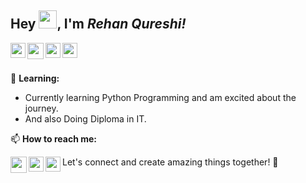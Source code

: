 ## Hey <img src="https://github.com/TheDudeThatCode/TheDudeThatCode/blob/master/Assets/Hi.gif" width="29px" height= "29">, I'm *Rehan Qureshi!*

<a href="https://www.facebook.com/profile.php?id=100029762571412" target="_blank" rel="noopener noreferrer">
  <img align="left" width="24px" src="https://cdn1.iconfinder.com/data/icons/logotypes/32/square-facebook-256.png"  />
</a>

<a href="mailto:rehankhan29112006@gmail.com" target="_blank" rel="noopener noreferrer">
  <img align="left" width="26px" src="https://cdn1.iconfinder.com/data/icons/google-new-logos-1/32/gmail_new_logo-256.png" />
</a>

<a href="https://www.linkedin.com/in/rehan-khan-0954512aa/" target="_blank" rel="noopener noreferrer">
  <img align="left" width="24px" src="https://cdn2.iconfinder.com/data/icons/social-media-2285/512/1_Linkedin_unofficial_colored_svg-256.png"  />
</a>

<a href="https://twitter.com/AdilShahzad1127" target="_blank" rel="noopener noreferrer">
  <img align="left" width="24px" src="https://abs.twimg.com/favicons/twitter.ico" />
</a>

<br>
<br/>

🌱 **Learning:**

- Currently learning Python Programming and am excited about the journey.
- And also Doing Diploma in IT.

📫 **How to reach me:**

 <a href="mailto:rehankhan29112006@gmail.com" target="_blank" rel="noopener noreferrer">
  <img align="left" width="26px" src="https://cdn1.iconfinder.com/data/icons/google-new-logos-1/32/gmail_new_logo-256.png" />
</a>
 <a href="https://www.linkedin.com/in/rehan-khan-0954512aa/" target="_blank" rel="noopener noreferrer">
  <img align="left" width="24px" src="https://cdn2.iconfinder.com/data/icons/social-media-2285/512/1_Linkedin_unofficial_colored_svg-256.png"  />
</a>
 <a href="https://www.facebook.com/profile.php?id=100029762571412" target="_blank" rel="noopener noreferrer">
  <img align="left" width="24px" src="https://cdn1.iconfinder.com/data/icons/logotypes/32/square-facebook-256.png"  />
</a>



Let's connect and create amazing things together! 🌟
